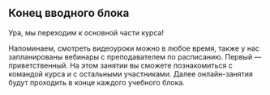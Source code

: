 ## Конец вводного блока

Ура, мы переходим к основной части курса! 

Напоминаем, смотреть видеоуроки можно в любое время, также у нас запланированы вебинары с преподавателем по расписанию. Первый — приветственный. На этом занятии вы сможете познакомиться с командой курса и с остальными участниками. Далее онлайн-занятия будут проходить в конце каждого учебного блока.

